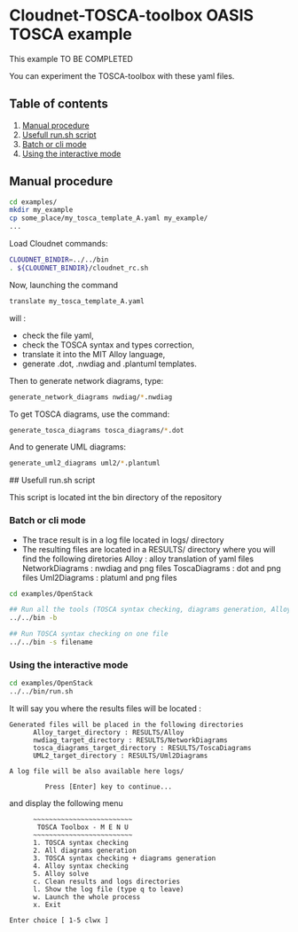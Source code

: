 Cloudnet-TOSCA-toolbox OASIS TOSCA example
=
This example TO BE COMPLETED

You can experiment the TOSCA-toolbox with these yaml files.  

## Table of contents
1. [Manual procedure](#title11)
2. [Usefull run.sh script](#titel12)
3. [Batch or cli mode](#titel121)
4. [Using the interactive mode](#titel122)

## Manual procedure 
```sh
cd examples/  
mkdir my_example  
cp some_place/my_tosca_template_A.yaml my_example/  
...  
```

Load Cloudnet commands:  
```sh
CLOUDNET_BINDIR=../../bin  
. ${CLOUDNET_BINDIR}/cloudnet_rc.sh  
```	

Now, launching the command  
```sh
translate my_tosca_template_A.yaml  
```

will :  
 - check the file yaml,  
 - check the TOSCA syntax and types correction,  
 - translate it into the MIT Alloy language,  
 - generate .dot, .nwdiag and .plantuml templates.  

Then to generate network diagrams, type:  
```sh
generate_network_diagrams nwdiag/*.nwdiag  
```

To get TOSCA diagrams, use the command:  
```sh
generate_tosca_diagrams tosca_diagrams/*.dot  
```

And to generate UML diagrams:  
```sh
generate_uml2_diagrams uml2/*.plantuml  
```

## Usefull run.sh script

This script is located int the bin directory of the repository

### Batch or cli mode

-  The trace result  is in a log file located in logs/ directory
-  The resulting files are located in a RESULTS/ directory where
  you will find the following diretories 
  Alloy : alloy translation of yaml files
  NetworkDiagrams : nwdiag and png files
  ToscaDiagrams : dot and png files
  Uml2Diagrams : platuml and png files

```sh
cd examples/OpenStack 

## Run all the tools (TOSCA syntax checking, diagrams generation, Alloy syntax checking)
../../bin -b

## Run TOSCA syntax checking on one file
../../bin -s filename

```

### Using the interactive mode
```sh
cd examples/OpenStack 
../../bin/run.sh
```
It will say you where the results files will be located :
```
Generated files will be placed in the following directories
      Alloy_target_directory : RESULTS/Alloy
      nwdiag_target_directory : RESULTS/NetworkDiagrams
      tosca_diagrams_target_directory : RESULTS/ToscaDiagrams
      UML2_target_directory : RESULTS/Uml2Diagrams

A log file will be also available here logs/

         Press [Enter] key to continue...
```

and display the following menu
```
      ~~~~~~~~~~~~~~~~~~~~~~~~~
       TOSCA Toolbox - M E N U 
      ~~~~~~~~~~~~~~~~~~~~~~~~~
      1. TOSCA syntax checking
      2. All diagrams generation
      3. TOSCA syntax checking + diagrams generation
      4. Alloy syntax checking
      5. Alloy solve
      c. Clean results and logs directories
      l. Show the log file (type q to leave)
      w. Launch the whole process
      x. Exit

Enter choice [ 1-5 clwx ] 
```
